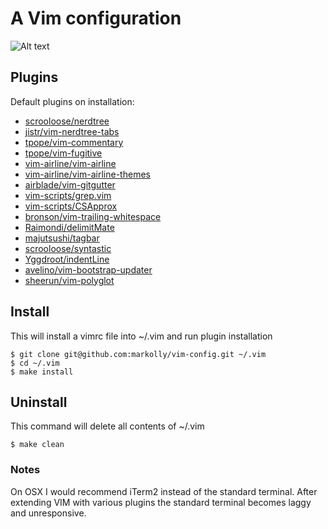 # A Vim configuration
![Alt text](/../screenshots/images/Screenshot1.png?raw=true "Screenshot 1")

## Plugins
Default plugins on installation:
 - [scrooloose/nerdtree](https://github.com/scrooloose/nerdtree)
 - [jistr/vim-nerdtree-tabs](https://github.com/jistr/vim-nerdtree-tabs)
 - [tpope/vim-commentary](https://github.com/tpope/vim-commentary)
 - [tpope/vim-fugitive](https://github.com/tpope/vim-fugitive)
 - [vim-airline/vim-airline](https://github.com/vim-airline/vim-airline)
 - [vim-airline/vim-airline-themes](https://github.com/vim-airline/vim-airline-themes)
 - [airblade/vim-gitgutter](https://github.com/airblade/vim-gitgutter)
 - [vim-scripts/grep.vim](https://github.com/vim-scripts/grep.vim)
 - [vim-scripts/CSApprox](https://github.com/vim-scripts/CSApprox)
 - [bronson/vim-trailing-whitespace](https://github.com/bronson/vim-trailing-whitespace)
 - [Raimondi/delimitMate](https://github.com/Raimondi/delimitMate)
 - [majutsushi/tagbar](https://github.com/majutsushi/tagbar)
 - [scrooloose/syntastic](https://github.com/vim-syntastic/syntastic)
 - [Yggdroot/indentLine](https://github.com/Yggdroot/indentLine)
 - [avelino/vim-bootstrap-updater](https://github.com/avelino/vim-bootstrap-updater)
 - [sheerun/vim-polyglot](https://github.com/sheerun/vim-polyglot)

## Install
This will install a vimrc file into ~/.vim and run plugin installation
```
$ git clone git@github.com:markolly/vim-config.git ~/.vim
$ cd ~/.vim
$ make install
```

## Uninstall
This command will delete all contents of ~/.vim
```
$ make clean
```

### Notes
On OSX I would recommend iTerm2 instead of the standard terminal. After extending VIM with various plugins the standard terminal becomes laggy and unresponsive.
